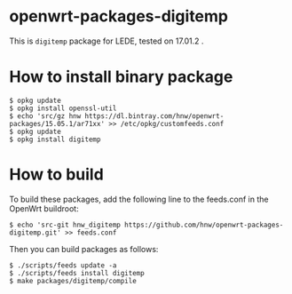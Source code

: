 # openwrt-packages-digitemp

This is `digitemp` package for LEDE, tested on 17.01.2 .

# How to install binary package

```
$ opkg update
$ opkg install openssl-util
$ echo 'src/gz hnw https://dl.bintray.com/hnw/openwrt-packages/15.05.1/ar71xx' >> /etc/opkg/customfeeds.conf
$ opkg update
$ opkg install digitemp
```

# How to build

To build these packages, add the following line to the feeds.conf in the OpenWrt buildroot:

```
$ echo 'src-git hnw_digitemp https://github.com/hnw/openwrt-packages-digitemp.git' >> feeds.conf
```

Then you can build packages as follows:

```
$ ./scripts/feeds update -a
$ ./scripts/feeds install digitemp
$ make packages/digitemp/compile
```
